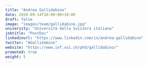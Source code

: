 ```yaml
---
title: "Andrea Gallidabino"
date: 2020-09-14T10:00:00+10:00
draft: false
image: "images/team/gallidabino.jpg"
university: "Università della Svizzera italiana"
jobtitle: "PostDoc"
linkedinurl: "https://www.linkedin.com/in/andrea-gallidabino"
twitter: "AGallidabino"
website: "https://www.inf.usi.ch/phd/gallidabino/"
promoted: true
weight: 5
---
```



